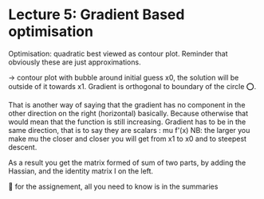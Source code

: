 # Lecture 5: Gradient Based optimisation 

Optimisation: quadratic best viewed as contour plot. 
Reminder that obviously these are just approximations. 

-> contour plot with bubble around initial guess x0, the solution will be outside of it towards x1. 
Gradient is orthogonal to boundary of the circle ⭕️. 

That is another way of saying that the gradient has no component in the other direction on the right (horizontal) basically. Because otherwise that would mean that the function is still increasing.
Gradient has to be in the same direction, that is to say they are scalars : mu f'(x) 
NB: the larger you make mu the closer and closer you will get from x1 to x0 and to steepest descent. 

As a result you get the matrix formed of sum of two parts, by adding the Hassian, and the identity matrix I on the left. 


🚨 for the assignement, all you need to know is in the summaries




